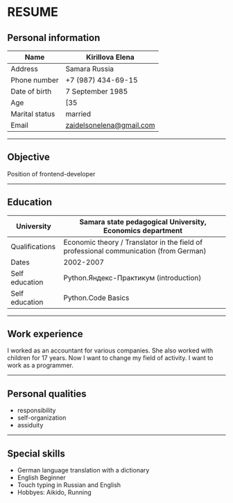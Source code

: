 # RESUME
## Personal information
|Name|Kirillova Elena|
| ------ | ------ |
|Address |Samara Russia |
| Phone number | +7 (987) 434-69-15 |
| Date of birth| 7 September 1985 |
| Age| [35|
| Marital status | married |
| Email | zaidelsonelena@gmail.com |

***
## Objective
Position of frontend-developer


***
## Education
|University| Samara state pedagogical University, Economics department|
|-------|------|
|Qualifications|Economic theory / Translator in the field of professional communication (from German)|
|Dates|2002-2007|
|Self education| Python.Яндекс-Практикум (introduction)|
|Self education|Python.Code Basics
***

## Work experience
I worked as an accountant for various companies. She also worked with children for 17 years.
Now I want to change my field of activity. I want to work as a programmer.

***
## Personal qualities
- responsibility
- self-organization
- assiduity

***
## Special skills 
- German language translation with a dictionary
- English Beginner
- Touch typing in Russian and English
- Hobbyes: Aikido, Running